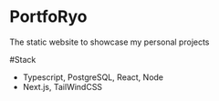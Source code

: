 # PortfoRyo
The static website to showcase my personal projects 



#Stack

- Typescript, PostgreSQL, React, Node 
- Next.js, TailWindCSS 
